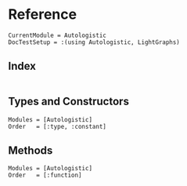 # Reference

```@meta
CurrentModule = Autologistic
DocTestSetup = :(using Autologistic, LightGraphs)
```

## Index

```@index
```

## Types and Constructors

```@autodocs
Modules = [Autologistic]
Order   = [:type, :constant]
```

## Methods

```@autodocs
Modules = [Autologistic]
Order   = [:function]
```